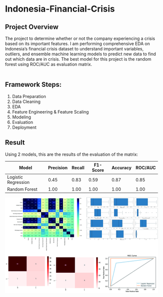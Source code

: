 # Indonesia-Financial-Crisis

## Project Overview

The project to determine whether or not the company experiencing a crisis based on its important features. 
I am performing comprehensive EDA on Indonesia’s financial crisis dataset to understand important variables,
outliers, and ensemble machine learning models to predict new data to find out which data are in crisis. The 
best model for this project is the random forest using ROC/AUC as evaluation matrix.
<br><br>


## Framework Steps:

1. Data Preparation
2. Data Cleaning
3. EDA
4. Feature Engineering & Feature Scaling
5. Modeling
6. Evaluation
7. Deployment

## Result
Using 2 models, this are the results of the evaluation of the matrix:

| Model               | Precision | Recall | F1-Score | Accuracy | ROC/AUC |
|---------------------|-----------|--------|----------|----------|---------|
| Logistic Regression | 0.45      | 0.83   | 0.59     | 0.87     | 0.85    |
| Random Forest       | 1.00      | 1.00   | 1.00     | 1.00     | 1.00    |

<img src="ifc_output.jpg"/>

